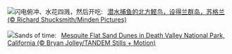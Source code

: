 ![](https://www.bing.com/th?id=OHR.ShetlandGannets_ZH-CN7279521125_UHD.jpg&w=1000)闪电俯冲、水花四溅，然后开吃:&nbsp;&ensp;[潜水捕鱼的北方鲣鸟，设得兰群岛，苏格兰 (© Richard Shucksmith/Minden Pictures)](https://www.bing.com/th?id=OHR.ShetlandGannets_ZH-CN7279521125_UHD.jpg)
<br><br/>
![](https://www.bing.com/th?id=OHR.MesquiteFlats_EN-US0638943216_UHD.jpg&w=1000)Sands of time:&nbsp;&ensp;[Mesquite Flat Sand Dunes in Death Valley National Park, California (© Bryan Jolley/TANDEM Stills + Motion)](https://www.bing.com/th?id=OHR.MesquiteFlats_EN-US0638943216_UHD.jpg)
<br><br/>
